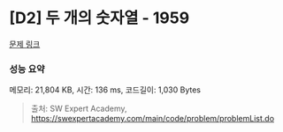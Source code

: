 # [D2] 두 개의 숫자열 - 1959 

[문제 링크](https://swexpertacademy.com/main/code/problem/problemDetail.do?contestProbId=AV5PpoFaAS4DFAUq) 

### 성능 요약

메모리: 21,804 KB, 시간: 136 ms, 코드길이: 1,030 Bytes



> 출처: SW Expert Academy, https://swexpertacademy.com/main/code/problem/problemList.do